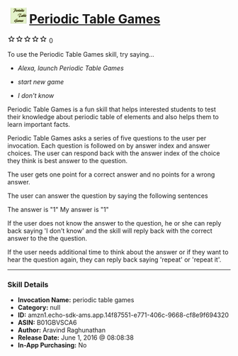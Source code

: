 # &nbsp;<img src="skill_icon" alt="Periodic Table Games icon" width="36"> [Periodic Table Games](http://alexa.amazon.com/#skills/amzn1.echo-sdk-ams.app.14f87551-e771-406c-9668-cf8e9f694320)
![0 stars](../../images/ic_star_border_black_18dp_1x.png)![0 stars](../../images/ic_star_border_black_18dp_1x.png)![0 stars](../../images/ic_star_border_black_18dp_1x.png)![0 stars](../../images/ic_star_border_black_18dp_1x.png)![0 stars](../../images/ic_star_border_black_18dp_1x.png) 0

To use the Periodic Table Games skill, try saying...

* *Alexa, launch Periodic Table Games*

* *start new game*

* *I don't know*

Periodic Table Games is a fun skill that helps interested students to test their knowledge about periodic table of elements and also helps them to learn important facts.

Periodic Table Games asks a series of five questions to the user per invocation. Each question is followed on by answer index and answer choices. The user can respond back with the answer index of the choice they think is best answer to the question. 

The user gets one point for a correct answer and no points for a wrong answer.

The user can answer the question by saying the following sentences

The answer is "1"
My answer is "1"

If the user does not know the answer to the question, he or she can reply back saying  'I don't know' and the skill will reply back with the correct answer to the the question.

If the user needs additional time to think about the answer or if they want to hear the question again, they can reply back saying 'repeat' or 'repeat it'.

***

### Skill Details

* **Invocation Name:** periodic table games
* **Category:** null
* **ID:** amzn1.echo-sdk-ams.app.14f87551-e771-406c-9668-cf8e9f694320
* **ASIN:** B01GBVSCA6
* **Author:** Aravind Raghunathan
* **Release Date:** June 1, 2016 @ 08:08:38
* **In-App Purchasing:** No
